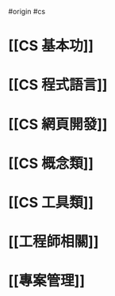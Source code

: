 #origin #cs 

# [[CS 基本功]]

# [[CS 程式語言]]

# [[CS 網頁開發]]

# [[CS 概念類]]

# [[CS 工具類]]

# [[工程師相關]]

# [[專案管理]]

